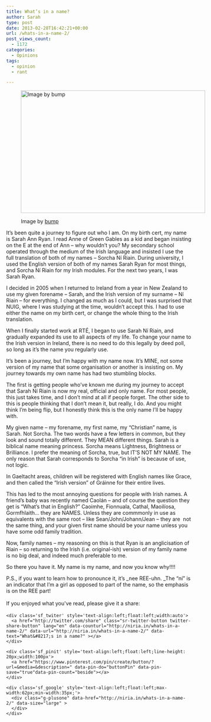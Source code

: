```yaml
---
title: What’s in a name?
author: Sarah
type: post
date: 2013-02-28T16:42:21+00:00
url: /whats-in-a-name-2/
post_views_count:
  - 1172
categories:
  - Opinions
tags:
  - opinion
  - rant

---
```

<div id="fb-root">
</div><figure id="attachment_1482" style="width: 500px" class="wp-caption aligncenter">

[<img class="size-full wp-image-1482" alt="Image by bump" src="http://niria.in/wp-content/uploads/2013/02/3806115100_d200cdbd1c.jpg" width="500" height="333" srcset="http://niria.in/wp-content/uploads/2013/02/3806115100_d200cdbd1c.jpg 500w, http://niria.in/wp-content/uploads/2013/02/3806115100_d200cdbd1c-300x199.jpg 300w, http://niria.in/wp-content/uploads/2013/02/3806115100_d200cdbd1c-450x300.jpg 450w" sizes="(max-width: 500px) 100vw, 500px" />][1]<figcaption class="wp-caption-text">Image by [bump][2]</figcaption></figure> 

It&#8217;s been quite a journey to figure out who I am. On my birth cert, my name is Sarah Ann Ryan. I read Anne of Green Gables as a kid and began insisting on the E at the end of Ann &#8211; why wouldn&#8217;t you? My secondary school operated through the medium of the Irish language and insisted I use the full translation of both of my names &#8211; Sorcha Ní Riain. During university, I used the English version of both of my names Sarah Ryan for most things, and Sorcha Ní Riain for my Irish modules. For the next two years, I was Sarah Ryan.
  
I decided in 2005 when I returned to Ireland from a year in New Zealand to use my given forename &#8211; Sarah, and the Irish version of my surname &#8211; Ní Riain &#8211; for everything. I changed as much as I could, but I was surprised that NUIG, where I was studying at the time, wouldn&#8217;t accept this. I had to use either the name on my birth cert, or change the whole thing to the Irish translation.
  
When I finally started work at RTÉ, I began to use Sarah Ní Riain, and gradually expanded its use to all aspects of my life. To change your name to the Irish version in Ireland, there is no need to do this legally by deed poll, so long as it&#8217;s the name you regularly use.
  
It&#8217;s been a journey, but I&#8217;m happy with my name now. It&#8217;s MINE, not some version of my name that some organisation or another is insisting on. My journey towards my own name has had two stumbling blocks.
  
The first is getting people who&#8217;ve known me during my journey to accept that Sarah Ní Riain is now my real, official and only name. For most people, this just takes time, and I don&#8217;t mind at all if people forget. The other side to this is people thinking that I don&#8217;t mean it, but really, I do. And you might think I&#8217;m being flip, but I honestly think this is the only name I&#8217;ll be happy with.
  
My given name &#8211; my forename, my first name, my &#8220;Christian&#8221; name, is Sarah. Not Sorcha. The two words have a few letters in common, but they look and sound totally different. They MEAN different things. Sarah is a biblical name meaning princess. Sorcha means Lightness, Brightness or Brilliance. I prefer the meaning of Sorcha, true, but IT&#8217;S NOT MY NAME. The only reason that Sarah corresponds to Sorcha &#8220;in Irish&#8221; is because of use, not logic.
  
In Gaeltacht areas, children will be registered with English names like Grace, and then called the &#8220;Irish version&#8221; of Gráinne for their entire lives.
  
This has led to the most annoying questions for people with Irish names. A friend&#8217;s baby was recently named Caolán &#8211; and of course the question they get is &#8220;What&#8217;s that in English?&#8221; Caoimhe, Fionnuala, Cathal, Maoilíosa, Gormfhlaith&#8230; they are NAMES. Unless they are commmonly in use as equivalents with the same root &#8211; like Sean/John/Johann/Jean &#8211; they are  not the same thing, and your given first name should be your name unless you have some odd family tradition.
  
Now, family names &#8211; my reasoning on this is that Ryan is an anglicisation of Riain &#8211; so returning to the Irish (i.e. original-ish) version of my family name is no big deal, and indeed much preferable to me.

So there you have it. My name is my name, and now you know why!!!!

P.S., if you want to learn how to pronounce it, it&#8217;s _nee REE-uhn. _The &#8220;ní&#8221; is an indicator that I&#8217;m a girl as opposed to part of the name, so the emphasis is on the REE part!

<div class='sfsi_Sicons' style='width: 100%; display: inline-block; vertical-align: middle; text-align:left'>
  <div style='margin:0px 8px 0px 0px; line-height: 24px'>
    <span>If you enjoyed what you've read, please give it a share:</span>
  </div>
  
  <div class='sfsi_socialwpr'>
    <div class='sf_fb' style='text-align:left;width:125px'>
      <div class="fb-like" href="http://niria.in/whats-in-a-name-2/" width="180" send="false" showfaces="false"  action="like" data-share="true"data-layout="button_count" >
      </div>
    </div>
    
    <div class='sf_twiter' style='text-align:left;float:left;width:auto'>
      <a href="http://twitter.com/share" class="sr-twitter-button twitter-share-button" lang="en" data-counturl="http://niria.in/whats-in-a-name-2/" data-url="http://niria.in/whats-in-a-name-2/" data-text="What&#8217;s in a name?" ></a>
    </div>
    
    <div class='sf_pinit' style='text-align:left;float:left;line-height: 20px;width:100px'>
      <a href="https://www.pinterest.com/pin/create/button/?url=&media=&description=" data-pin-do="buttonPin" data-pin-save="true"data-pin-count="beside"></a>
    </div>
    
    <div class='sf_google' style='text-align:left;float:left;max-width:62px;min-width:35px;'>
      <div class="g-plusone" data-href="http://niria.in/whats-in-a-name-2/" data-size="large" >
      </div>
    </div>
  </div>
</div>

 [1]: http://niria.in/wp-content/uploads/2013/02/3806115100_d200cdbd1c.jpg
 [2]: http://www.flickr.com/photos/bump/
